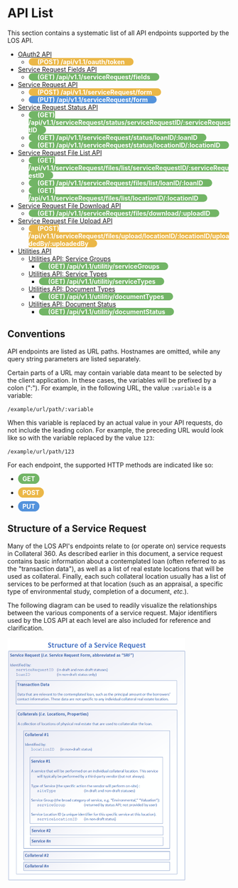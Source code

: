 # API List

This section contains a systematic list of all API endpoints
supported by the LOS API.

* [OAuth2 API](api-list/oauth-api.md)
  * <span style="background-color: #ebb747; font-weight: bold; color: #ffffff; padding: 0px 20px; border-radius: 14px;">(POST) /api/v1.1/oauth/token</span>
* [Service Request Fields API](api-list/srf-fields-api.md)
  * <span style="background-color: #72b566; font-weight: bold; color: #ffffff; padding: 0px 20px; border-radius: 14px;">(GET) /api/v1.1/serviceRequest/fields</span>
* [Service Request API](api-list/srf-api.md)
  * <span style="background-color: #ebb747; font-weight: bold; color: #ffffff; padding: 0px 20px; border-radius: 14px;">(POST) /api/v1.1/serviceRequest/form</span>
  * <span style="background-color: #5493dc; font-weight: bold; color: #ffffff; padding: 0px 20px; border-radius: 14px;">(PUT) /api/v1.1/serviceRequest/form</span>
* [Service Request Status API](api-list/srf-status-api.md)
  * <span style="background-color: #72b566; font-weight: bold; color: #ffffff; padding: 0px 20px; border-radius: 14px;">(GET) /api/v1.1/serviceRequest/status/serviceRequestID/:serviceRequestID</span>
  * <span style="background-color: #72b566; font-weight: bold; color: #ffffff; padding: 0px 20px; border-radius: 14px;">(GET) /api/v1.1/serviceRequest/status/loanID/:loanID</span>
  * <span style="background-color: #72b566; font-weight: bold; color: #ffffff; padding: 0px 20px; border-radius: 14px;">(GET) /api/v1.1/serviceRequest/status/locationID/:locationID</span>
* [Service Request File List API](api-list/srf-file-list-api.md)
  * <span style="background-color: #72b566; font-weight: bold; color: #ffffff; padding: 0px 20px; border-radius: 14px;">(GET) /api/v1.1/serviceRequest/files/list/serviceRequestID/:serviceRequestID</span>
  * <span style="background-color: #72b566; font-weight: bold; color: #ffffff; padding: 0px 20px; border-radius: 14px;">(GET) /api/v1.1/serviceRequest/files/list/loanID/:loanID</span>
  * <span style="background-color: #72b566; font-weight: bold; color: #ffffff; padding: 0px 20px; border-radius: 14px;">(GET) /api/v1.1/serviceRequest/files/list/locationID/:locationID</span>
* [Service Request File Download API](api-list/srf-file-download-api.md)
  * <span style="background-color: #72b566; font-weight: bold; color: #ffffff; padding: 0px 20px; border-radius: 14px;">(GET) /api/v1.1/serviceRequest/files/download/:uploadID</span>
* [Service Request File Upload API](api-list/srf-file-upload-api.md)
  * <span style="background-color: #ebb747; font-weight: bold; color: #ffffff; padding: 0px 20px; border-radius: 14px;">(POST) /api/v1.1/serviceRequest/files/upload/locationID/:locationID/uploadedBy/:uploadedBy</span>
* [Utilities API](api-list/utilities/list.md)
  * [Utilities API: Service Groups](api-list/utilities/service-groups.md)
    * <span style="background-color: #72b566; font-weight: bold; color: #ffffff; padding: 0px 20px; border-radius: 14px;">(GET) /api/v1.1/utilitiy/serviceGroups</span>
  * [Utilities API: Service Types](api-list/utilities/service-types.md)
    * <span style="background-color: #72b566; font-weight: bold; color: #ffffff; padding: 0px 20px; border-radius: 14px;">(GET) /api/v1.1/utilitiy/serviceTypes</span>
  * [Utilities API: Document Types](api-list/utilities/document-types.md)
    * <span style="background-color: #72b566; font-weight: bold; color: #ffffff; padding: 0px 20px; border-radius: 14px;">(GET) /api/v1.1/utilitiy/documentTypes</span>
  * [Utilities API: Document Status](api-list/utilities/document-status.md)
    * <span style="background-color: #72b566; font-weight: bold; color: #ffffff; padding: 0px 20px; border-radius: 14px;">(GET) /api/v1.1/utilitiy/documentStatus</span>

## Conventions

API endpoints are listed as URL paths. Hostnames are omitted,
while any query string parameters are listed separately.

Certain parts of a URL may contain variable data meant to be
selected by the client application. In these cases, the variables
will be prefixed by a colon (":"). For example, in the following
URL, the value `:variable` is a variable:

```
/example/url/path/:variable
```

When this variable is replaced by an actual value in your
API requests, do not include the leading colon. For example,
the preceding URL would look like so with the variable replaced
by the value `123`:

```
/example/url/path/123
```

For each endpoint, the supported HTTP methods are indicated like so:

  * <span style="background-color: #72b566; font-weight: bold; color: #ffffff; padding: 3px 10px; border-radius: 14px;">GET</span>

  * <span style="background-color: #ebb747; font-weight: bold; color: #ffffff; padding: 3px 10px; border-radius: 14px;">POST</span>

  * <span style="background-color: #5493dc; font-weight: bold; color: #ffffff; padding: 3px 10px; border-radius: 14px;">PUT</span>

## Structure of a Service Request

Many of the LOS API's endpoints relate to (or operate on) service
requests in Collateral 360. As described earlier in this document,
a service request contains basic information about a contemplated
loan (often referred to as the "transaction data"), as well as a
list of real estate locations that will be used as collateral.
Finally, each such collateral location usually has a list of services
to be performed at that location (such as an appraisal, a specific
type of environmental study, completion of a document, _etc._).

The following diagram can be used to readily visualize the
relationships between the various components of a service request.
Major identifiers used by the LOS API at each level are also included
for reference and clarification.

<img src="./srf-structure-20190319-1.png" width="400">
